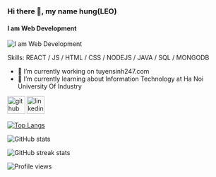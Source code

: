 ### Hi there 👋, my name hung(LEO)
#### I am Web Development
![I am Web Development](https://codermart.vn/wp-content/uploads/2020/08/hello-world-banner.png)


Skills: REACT / JS / HTML / CSS / NODEJS / JAVA / SQL / MONGODB

- 🔭 I’m currently working on  tuyensinh247.com  
- 🌱 I’m currently learning about Information Technology at Ha Noi University Of Industry  


[<img src='https://cdn.jsdelivr.net/npm/simple-icons@3.0.1/icons/github.svg' alt='github' height='40'>](https://github.com/vanhung1999dev)  [<img src='https://cdn.jsdelivr.net/npm/simple-icons@3.0.1/icons/linkedin.svg' alt='linkedin' height='40'>](https://www.linkedin.com/in/https://www.linkedin.com/in/hung-van-3799081aa//)  

[![Top Langs](https://github-readme-stats.vercel.app/api/top-langs/?username=vanhung1999dev)](https://github.com/anuraghazra/github-readme-stats)

![GitHub stats](https://github-readme-stats.vercel.app/api?username=vanhung1999dev&show_icons=true)  

![GitHub streak stats](https://github-readme-streak-stats.herokuapp.com/?user=vanhung1999dev)  

![Profile views](https://gpvc.arturio.dev/vanhung1999dev)  
